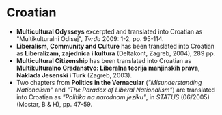# Croatian

- **Multicultural Odysseys** excerpted and translated into Croatian as "Multikulturalni Odisej", _Tvrđa_ 2009: 1-2, pp. 95-114.
- **Liberalism, Community and Culture** has been translated into Croatian as **Liberalizam, zajednica i kultura** (Deltakont, Zagreb, 2004), 289 pp.
- **Multicultural Citizenship** has been translated into Croatian as **Multikulturalno Gradanstvo: Liberalna teorija manjinskih prava, Naklada Jesenski i Turk** (Zagreb, 2003).
- Two chapters from **Politics in the Vernacular** (_"Misunderstanding Nationalism"_ and _"The Paradox of Liberal Nationalism"_) are translated into Croatian as _"Politika na narodnom jeziku"_, in _STATUS_ (06/2005) (Mostar, B & H), pp. 47-59.
